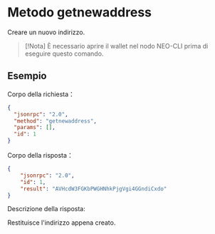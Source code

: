 # Metodo getnewaddress

Creare un nuovo indirizzo.

> [!Nota]
> È necessario aprire il wallet nel nodo NEO-CLI prima di eseguire questo comando.

## Esempio

Corpo della richiesta：

```json
{
  "jsonrpc": "2.0",
  "method": "getnewaddress",
  "params": [],
  "id": 1
}
```

Corpo della risposta：

```json
{
    "jsonrpc": "2.0",
    "id": 1,
    "result": "AVHcdW3FGKbPWGHNhkPjgVgi4GGndiCxdo"
}
```

Descrizione della risposta:

Restituisce l'indirizzo appena creato.

